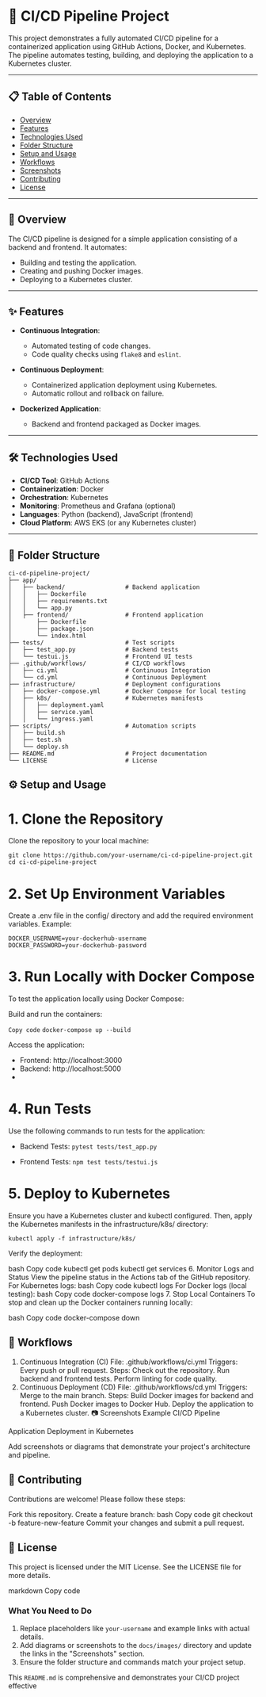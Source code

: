 # 🚀 CI/CD Pipeline Project

This project demonstrates a fully automated CI/CD pipeline for a containerized application using GitHub Actions, Docker, and Kubernetes. The pipeline automates testing, building, and deploying the application to a Kubernetes cluster.

---

## 📋 Table of Contents
- [Overview](#overview)
- [Features](#features)
- [Technologies Used](#technologies-used)
- [Folder Structure](#folder-structure)
- [Setup and Usage](#setup-and-usage)
- [Workflows](#workflows)
- [Screenshots](#screenshots)
- [Contributing](#contributing)
- [License](#license)

---

## 📖 Overview
The CI/CD pipeline is designed for a simple application consisting of a backend and frontend. It automates:
- Building and testing the application.
- Creating and pushing Docker images.
- Deploying to a Kubernetes cluster.

---

## ✨ Features
- **Continuous Integration**:
  - Automated testing of code changes.
  - Code quality checks using `flake8` and `eslint`.

- **Continuous Deployment**:
  - Containerized application deployment using Kubernetes.
  - Automatic rollout and rollback on failure.

- **Dockerized Application**:
  - Backend and frontend packaged as Docker images.

---

## 🛠️ Technologies Used
- **CI/CD Tool**: GitHub Actions
- **Containerization**: Docker
- **Orchestration**: Kubernetes
- **Monitoring**: Prometheus and Grafana (optional)
- **Languages**: Python (backend), JavaScript (frontend)
- **Cloud Platform**: AWS EKS (or any Kubernetes cluster)

---

## 📁 Folder Structure
```plaintext
ci-cd-pipeline-project/
├── app/
│   ├── backend/                 # Backend application
│   │   ├── Dockerfile
│   │   ├── requirements.txt
│   │   └── app.py
│   ├── frontend/                # Frontend application
│       ├── Dockerfile
│       ├── package.json
│       └── index.html
├── tests/                       # Test scripts
│   ├── test_app.py              # Backend tests
│   └── testui.js                # Frontend UI tests
├── .github/workflows/           # CI/CD workflows
│   ├── ci.yml                   # Continuous Integration
│   └── cd.yml                   # Continuous Deployment
├── infrastructure/              # Deployment configurations
│   ├── docker-compose.yml       # Docker Compose for local testing
│   ├── k8s/                     # Kubernetes manifests
│   │   ├── deployment.yaml
│   │   ├── service.yaml
│   │   └── ingress.yaml
├── scripts/                     # Automation scripts
│   ├── build.sh
│   ├── test.sh
│   └── deploy.sh
├── README.md                    # Project documentation
└── LICENSE                      # License
```

##  ⚙️ Setup and Usage
# 1. Clone the Repository
Clone the repository to your local machine:

`git clone https://github.com/your-username/ci-cd-pipeline-project.git`
`cd ci-cd-pipeline-project`

# 2. Set Up Environment Variables
Create a .env file in the config/ directory and add the required environment variables. Example:

```plaintext
DOCKER_USERNAME=your-dockerhub-username
DOCKER_PASSWORD=your-dockerhub-password
```
# 3. Run Locally with Docker Compose
To test the application locally using Docker Compose:

Build and run the containers:

`Copy code`
`docker-compose up --build`

Access the application:
* Frontend: http://localhost:3000
* Backend: http://localhost:5000
* 
# 4. Run Tests
Use the following commands to run tests for the application:

* Backend Tests:
`pytest tests/test_app.py`

* Frontend Tests:
`npm test tests/testui.js`

# 5. Deploy to Kubernetes
Ensure you have a Kubernetes cluster and kubectl configured. Then, apply the Kubernetes manifests in the infrastructure/k8s/ directory:

`kubectl apply -f infrastructure/k8s/`

Verify the deployment:

bash
Copy code
kubectl get pods
kubectl get services
6. Monitor Logs and Status
View the pipeline status in the Actions tab of the GitHub repository.
For Kubernetes logs:
bash
Copy code
kubectl logs <pod-name>
For Docker logs (local testing):
bash
Copy code
docker-compose logs
7. Stop Local Containers
To stop and clean up the Docker containers running locally:

bash
Copy code
docker-compose down
## 🔄 Workflows
1. Continuous Integration (CI)
File: .github/workflows/ci.yml
Triggers: Every push or pull request.
Steps:
Check out the repository.
Run backend and frontend tests.
Perform linting for code quality.
2. Continuous Deployment (CD)
File: .github/workflows/cd.yml
Triggers: Merge to the main branch.
Steps:
Build Docker images for backend and frontend.
Push Docker images to Docker Hub.
Deploy the application to a Kubernetes cluster.
📷 Screenshots
Example CI/CD Pipeline

Application Deployment in Kubernetes

Add screenshots or diagrams that demonstrate your project's architecture and pipeline.

## 🤝 Contributing
Contributions are welcome! Please follow these steps:

Fork this repository.
Create a feature branch:
bash
Copy code
git checkout -b feature-new-feature
Commit your changes and submit a pull request.
##  📜 License
This project is licensed under the MIT License. See the LICENSE file for more details.

markdown
Copy code

### **What You Need to Do**
1. Replace placeholders like `your-username` and example links with actual details.
2. Add diagrams or screenshots to the `docs/images/` directory and update the links in the "Screenshots" section.
3. Ensure the folder structure and commands match your project setup.

This `README.md` is comprehensive and demonstrates your CI/CD project effective
